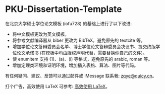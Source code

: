 # PKU-Dissertation-Template
在北京大学硕士学位论文模板 (iofu728) 的基础上进行了以下改进:

* 将中文模板更改为英文模板。
* 将参考文献编译器从 biber 更改为 BibTeX，避免原先的 textcite 等。
* 增加学位论文答辩委员会名单、博士学位论文答辩委员会决议书、提交终版学位论文承诺书 (在模板中均由版权声明代替，需要替换你自己的文件)。
* 使 enumitem 支持 (1)、(a)、(i) 等格式，避免原先的 arabic, roman 等。
* 增加定理类环境和证明环境，增加插入表格、算法、图片等代码。

有任何疑问、建议、反馈可以通过邮件或 iMessage 联系我: zqye@quicy.cn。

打个广告，高效使用 LaTeX 可参考: [高效使用 LaTeX](https://quicy.notion.site/LaTeX-6be09d441a594bed84d59dba2b254034)。